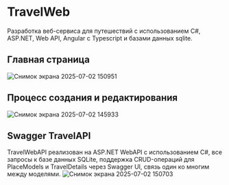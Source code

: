 # TravelWeb

Разработка веб-сервиса для путешествий с использованием C#, ASP.NET, Web API, Angular c Typescript и базами данных sqlite.

## Главная страница
![Снимок экрана 2025-07-02 150951](https://github.com/user-attachments/assets/c6f65e3b-bfde-4270-8044-db883590ec2e)


## Процесс создания и редактирования
![Снимок экрана 2025-07-02 145933](https://github.com/user-attachments/assets/1e6c6ba6-fc08-4cf2-932d-91a3e39c7373)


## Swagger TravelAPI
TravelWebAPI реализован на ASP.NET WebAPI с использованием C#, все запросы к базе данных SQLite, поддержка CRUD-операций для PlaceModels и TravelDetails через Swagger UI, связь один ко многим между моделями.
![Снимок экрана 2025-07-02 150703](https://github.com/user-attachments/assets/e6d1933d-a676-4fd6-b39e-8c7143e9c11d)
